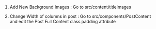 

1) Add New Background Images : Go to src/content/titleImages

2) Change Width of columns in post : Go to src/components/PostContent and edit the Post Full Content class padding attribute
